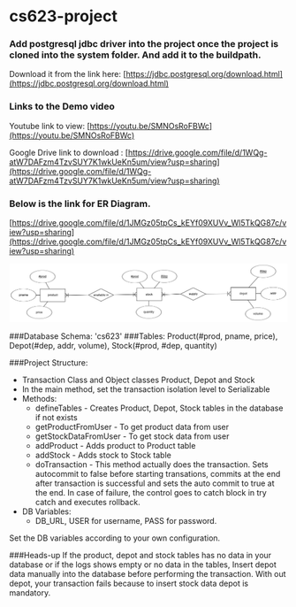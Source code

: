 # cs623-project

### Add postgresql jdbc driver into the project once the project is cloned into the system folder. And add it to the buildpath.

Download it from the link here: [https://jdbc.postgresql.org/download.html](https://jdbc.postgresql.org/download.html)

### Links to the Demo video

Youtube link to view: [https://youtu.be/SMNOsRoFBWc](https://youtu.be/SMNOsRoFBWc)

Google Drive link to download : [https://drive.google.com/file/d/1WQg-atW7DAFzm4TzvSUY7K1wkUeKn5um/view?usp=sharing](https://drive.google.com/file/d/1WQg-atW7DAFzm4TzvSUY7K1wkUeKn5um/view?usp=sharing)

### Below is the link for ER Diagram.

[https://drive.google.com/file/d/1JMGz05tpCs_kEYf09XUVv_Wl5TkQG87c/view?usp=sharing](https://drive.google.com/file/d/1JMGz05tpCs_kEYf09XUVv_Wl5TkQG87c/view?usp=sharing)


![Picture](https://github.com/ravitejagrt/cs623-project/blob/main/image%20(1).png)

###Database Schema: 'cs623'
###Tables: Product(#prod, pname, price), Depot(#dep, addr, volume), Stock(#prod, #dep, quantity)

###Project Structure:
* Transaction Class and Object classes Product, Depot and Stock
* In the main method, set the transaction isolation level to Serializable
* Methods:
  * defineTables - Creates Product, Depot, Stock tables in the database if not exists
  * getProductFromUser - To get product data from user
  * getStockDataFromUser - To get stock data from user
  * addProduct - Adds product to Product table
  * addStock - Adds stock to Stock table
  * doTransaction - This method actually does the transaction. Sets autocommit to false before starting transations, commits at the end after transaction is successful and sets  the auto commit to true at the end. In case of failure, the control goes to catch block in try catch and executes rollback.
* DB Variables:
  * DB_URL, USER for username, PASS for password.
  
Set the DB variables according to your own configuration.

###Heads-up
If the product, depot and stock tables has no data in your database or if the logs shows empty or no data in the tables, Insert depot data manually into the database before performing the transaction. With out depot, your transaction fails because to insert stock data depot is mandatory.
